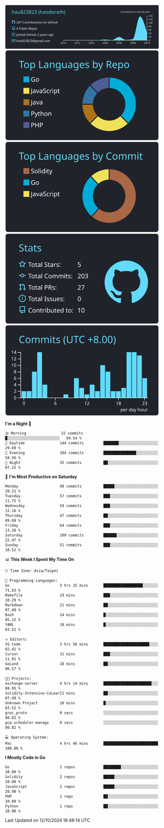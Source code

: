 [![](https://raw.githubusercontent.com/hau823823/hau823823/master/profile-summary-card-output/react/0-profile-details.svg)](https://github.com/vn7n24fzkq/github-profile-summary-cards)
[![](https://raw.githubusercontent.com/hau823823/hau823823/master/profile-summary-card-output/react/1-repos-per-language.svg)](https://github.com/vn7n24fzkq/github-profile-summary-cards) [![](https://raw.githubusercontent.com/hau823823/hau823823/master/profile-summary-card-output/react/2-most-commit-language.svg)](https://github.com/vn7n24fzkq/github-profile-summary-cards)
[![](https://raw.githubusercontent.com/hau823823/hau823823/master/profile-summary-card-output/react/3-stats.svg)](https://github.com/vn7n24fzkq/github-profile-summary-cards) [![](https://raw.githubusercontent.com/hau823823/hau823823/master/profile-summary-card-output/react/4-productive-time.svg)](https://github.com/vn7n24fzkq/github-profile-summary-cards)

<!--START_SECTION:waka-->
**I'm a Night 🦉** 

```text
🌞 Morning                22 commits          █░░░░░░░░░░░░░░░░░░░░░░░░   04.54 % 
🌆 Daytime                144 commits         ███████░░░░░░░░░░░░░░░░░░   29.69 % 
🌃 Evening                284 commits         ███████████████░░░░░░░░░░   58.56 % 
🌙 Night                  35 commits          ██░░░░░░░░░░░░░░░░░░░░░░░   07.22 % 
```
📅 **I'm Most Productive on Saturday** 

```text
Monday                   98 commits          █████░░░░░░░░░░░░░░░░░░░░   20.21 % 
Tuesday                  57 commits          ███░░░░░░░░░░░░░░░░░░░░░░   11.75 % 
Wednesday                59 commits          ███░░░░░░░░░░░░░░░░░░░░░░   12.16 % 
Thursday                 47 commits          ██░░░░░░░░░░░░░░░░░░░░░░░   09.69 % 
Friday                   64 commits          ███░░░░░░░░░░░░░░░░░░░░░░   13.20 % 
Saturday                 109 commits         ██████░░░░░░░░░░░░░░░░░░░   22.47 % 
Sunday                   51 commits          ███░░░░░░░░░░░░░░░░░░░░░░   10.52 % 
```


📊 **This Week I Spent My Time On** 

```text
🕑︎ Time Zone: Asia/Taipei

💬 Programming Languages: 
Go                       3 hrs 25 mins       ██████████████████░░░░░░░   71.83 % 
Makefile                 29 mins             ███░░░░░░░░░░░░░░░░░░░░░░   10.29 % 
Markdown                 21 mins             ██░░░░░░░░░░░░░░░░░░░░░░░   07.49 % 
Bash                     14 mins             █░░░░░░░░░░░░░░░░░░░░░░░░   05.15 % 
YAML                     10 mins             █░░░░░░░░░░░░░░░░░░░░░░░░   03.52 % 

🔥 Editors: 
VS Code                  3 hrs 56 mins       █████████████████████░░░░   82.41 % 
Cursor                   31 mins             ███░░░░░░░░░░░░░░░░░░░░░░   11.01 % 
GoLand                   18 mins             ██░░░░░░░░░░░░░░░░░░░░░░░   06.57 % 

🐱‍💻 Projects: 
exchange-server          4 hrs 14 mins       ██████████████████████░░░   88.95 % 
Solidity-Intensive-CoLear21 mins             ██░░░░░░░░░░░░░░░░░░░░░░░   07.49 % 
Unknown Project          10 mins             █░░░░░░░░░░░░░░░░░░░░░░░░   03.52 % 
grpc_proto               0 secs              ░░░░░░░░░░░░░░░░░░░░░░░░░   00.02 % 
gcp-scheduler-manage     0 secs              ░░░░░░░░░░░░░░░░░░░░░░░░░   00.02 % 

💻 Operating System: 
Mac                      4 hrs 46 mins       █████████████████████████   100.00 % 
```

**I Mostly Code in Go** 

```text
Go                       3 repos             ████████░░░░░░░░░░░░░░░░░   30.00 % 
Solidity                 2 repos             █████░░░░░░░░░░░░░░░░░░░░   20.00 % 
JavaScript               2 repos             █████░░░░░░░░░░░░░░░░░░░░   20.00 % 
PHP                      1 repo              ██░░░░░░░░░░░░░░░░░░░░░░░   10.00 % 
Python                   1 repo              ██░░░░░░░░░░░░░░░░░░░░░░░   10.00 % 
```




 Last Updated on 12/10/2024 18:48:14 UTC
<!--END_SECTION:waka-->
